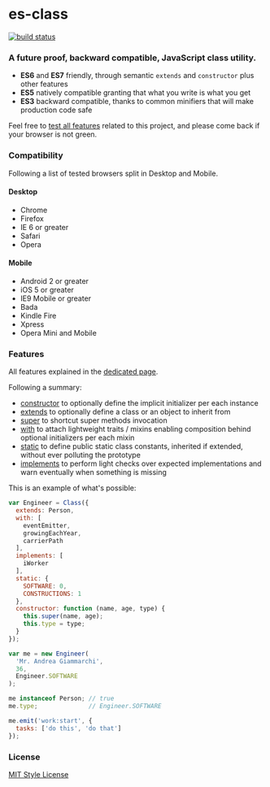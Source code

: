 es-class
========

[![build status](https://secure.travis-ci.org/WebReflection/es-class.png)](http://travis-ci.org/WebReflection/es-class)


### A future proof, backward compatible, JavaScript class utility.

  * **ES6** and **ES7** friendly, through semantic `extends` and `constructor` plus other features
  * **ES5** natively compatible granting that what you write is what you get
  * **ES3** backward compatible, thanks to common minifiers that will make production code safe

Feel free to [test all features](http://webreflection.github.io/es-class/test/) related to this project, and please come back if your browser is not green.



### Compatibility

Following a list of tested browsers split in Desktop and Mobile.

#### Desktop

  * Chrome
  * Firefox
  * IE 6 or greater
  * Safari
  * Opera

#### Mobile

  * Android 2 or greater
  * iOS 5 or greater
  * IE9 Mobile or greater
  * Bada
  * Kindle Fire
  * Xpress
  * Opera Mini and Mobile



### Features
All features explained in the [dedicated page](https://github.com/WebReflection/es-class/blob/master/FEATURES.md).

Following a summary:

  * [constructor](https://github.com/WebReflection/es-class/blob/master/FEATURES.md#constructor) to optionally define the implicit initializer per each instance
  * [extends](https://github.com/WebReflection/es-class/blob/master/FEATURES.md#extends) to optionally define a class or an object to inherit from
  * [super](https://github.com/WebReflection/es-class/blob/master/FEATURES.md#super) to shortcut super methods invocation
  * [with](https://github.com/WebReflection/es-class/blob/master/FEATURES.md#with) to attach lightweight traits / mixins enabling composition behind optional initializers per each mixin
  * [static](https://github.com/WebReflection/es-class/blob/master/FEATURES.md#static) to define public static class constants, inherited if extended, without ever polluting the prototype
  * [implements](https://github.com/WebReflection/es-class/blob/master/FEATURES.md#implements) to perform light checks over expected implementations and warn eventually when something is missing

This is an example of what's possible:
```js
var Engineer = Class({
  extends: Person,
  with: [
    eventEmitter,
    growingEachYear,
    carrierPath
  ],
  implements: [
    iWorker
  ],
  static: {
    SOFTWARE: 0,
    CONSTRUCTIONS: 1
  },
  constructor: function (name, age, type) {
    this.super(name, age);
    this.type = type;
  }
});

var me = new Engineer(
  'Mr. Andrea Giammarchi',
  36,
  Engineer.SOFTWARE
);

me instanceof Person; // true
me.type;              // Engineer.SOFTWARE

me.emit('work:start', {
  tasks: ['do this', 'do that']
});
```



### License
[MIT Style License](LICENSE.txt)